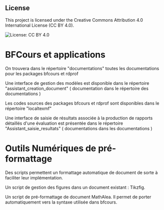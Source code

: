 ## License

This project is licensed under the Creative Commons Attribution 4.0 International License (CC BY 4.0).


![License: CC BY 4.0](https://img.shields.io/badge/License-CC%20BY%204.0-lightgrey)



# BFCours et applications

On trouvera dans le répertoire "documentations" toutes les documentations pour les packages bfcours et rdprof

Une interface de gestion des modèles est disponible dans le répertoire "assistant_creation_document" ( documentation dans le répertoire des documentations )

Les codes sources des packages bfcours et rdprof sont disponibles dans le répertoire "localtexmf"

Une interface de saisie de résultats associée à la production de rapports détaillés d'une évaluation est présentée dans le répertoire "Assistant_saisie_resultats" ( documentations dans les documentations )

# Outils Numériques de pré-formattage

Des scripts permettent un formattage automatique de document de sorte à faciliter leur implémentation. 

Un script de gestion des figures dans un document existant : Tikzfig. 

Un script de pré-formattage de document MathAlea. Il permet de porter automatiquement vers la syntaxe utilisée dans bfcours. 